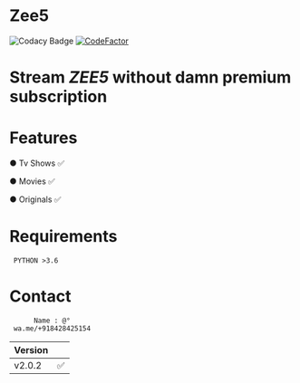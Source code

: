 # Zee5
![Codacy Badge](https://api.codacy.com/project/badge/Grade/fcbc4bb229fc4c4bab285e23552cbe61)
[![CodeFactor](https://www.codefactor.io/repository/github/dedshit/zee5/badge)](https://www.codefactor.io/repository/github/dedshit/zee5)
# Stream *ZEE5* without damn premium subscription

# Features

  ● Tv Shows ✅
  
  ● Movies ✅ 
  
  ● Originals ✅
  
# Requirements

     PYTHON >3.6
  
# Contact

          Name : @°
     wa.me/+918428425154

| Version |          |
| ------- |----------|
| v2.0.2  |    ✅    |
